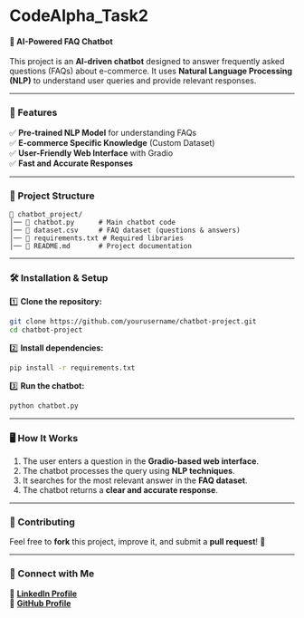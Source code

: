 # CodeAlpha_Task2
#### **📌 AI-Powered FAQ Chatbot**  
This project is an **AI-driven chatbot** designed to answer frequently asked questions (FAQs) about e-commerce. It uses **Natural Language Processing (NLP)** to understand user queries and provide relevant responses.  

---

### **🚀 Features**  
✅ **Pre-trained NLP Model** for understanding FAQs  
✅ **E-commerce Specific Knowledge** (Custom Dataset)  
✅ **User-Friendly Web Interface** with Gradio  
✅ **Fast and Accurate Responses**  

---

### **📂 Project Structure**  
```
📁 chatbot_project/
│── 📄 chatbot.py      # Main chatbot code
│── 📄 dataset.csv     # FAQ dataset (questions & answers)
│── 📄 requirements.txt # Required libraries
│── 📄 README.md       # Project documentation
```

---

### **🛠️ Installation & Setup**  
1️⃣ **Clone the repository:**  
```bash
git clone https://github.com/yourusername/chatbot-project.git
cd chatbot-project
```
2️⃣ **Install dependencies:**  
```bash
pip install -r requirements.txt
```
3️⃣ **Run the chatbot:**  
```bash
python chatbot.py
```

---

### **🖥️ How It Works**  
1. The user enters a question in the **Gradio-based web interface**.  
2. The chatbot processes the query using **NLP techniques**.  
3. It searches for the most relevant answer in the **FAQ dataset**.  
4. The chatbot returns a **clear and accurate response**.  

---


### **📢 Contributing**  
Feel free to **fork** this project, improve it, and submit a **pull request**! 🚀  

---

### **🔗 Connect with Me**  
🔗 **[LinkedIn Profile](https://www.linkedin.com/in/laraib-irfan-796340260/)**  
🔗 **[GitHub Profile](https://github.com/laraibirfan2004)**  
